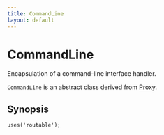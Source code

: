 ```yaml
---
title: CommandLine
layout: default
---
```


# CommandLine

Encapsulation of a command-line interface handler.

<code>CommandLine</code> is an abstract class derived from <a href="Proxy">Proxy</a>.

## Synopsis

<pre><code>uses('routable');
</code></pre>
